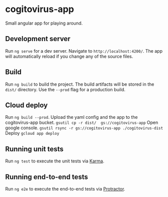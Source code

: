 # cogitovirus-app

Small angular app for playing around.

## Development server

Run `ng serve` for a dev server. Navigate to `http://localhost:4200/`. The app will automatically reload if you change any of the source files.

## Build

Run `ng build` to build the project. The build artifacts will be stored in the `dist/` directory. Use the `--prod` flag for a production build.

## Cloud deploy

Run `ng build --prod`.
Upload the yaml config and the app to the cogitovirus-app bucket. `gsutil cp -r dist/  gs://cogitovirus-app`
Open google console. `gsutil rsync -r gs://cogitovirus-app ./cogitovirus-dist`
Deploy `gcloud app deploy`

## Running unit tests

Run `ng test` to execute the unit tests via [Karma](https://karma-runner.github.io).

## Running end-to-end tests

Run `ng e2e` to execute the end-to-end tests via [Protractor](http://www.protractortest.org/).